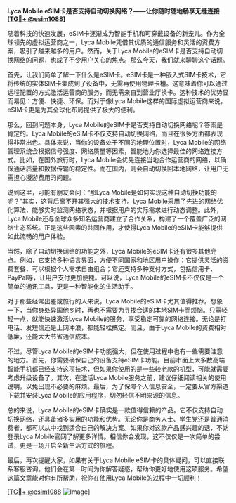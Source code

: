 **Lyca Mobile eSIM卡是否支持自动切换网络？——让你随时随地畅享无缝连接[[TG💪+ @esim1088](https://t.me/s/esim1088)]**

随着科技的快速发展，eSIM卡逐渐成为智能手机和可穿戴设备的新宠儿。作为全球领先的虚拟运营商之一，Lyca Mobile凭借其优质的通信服务和灵活的资费方案，吸引了越来越多的用户。然而，关于Lyca Mobile的eSIM卡是否支持自动切换网络的问题，也成了不少用户关心的焦点。那么今天，我们就来聊聊这个话题。

首先，让我们简单了解一下什么是eSIM卡。eSIM卡是一种嵌入式SIM卡技术，它将传统的实体SIM卡集成到了设备中，无需再使用物理卡槽。这意味着你可以通过远程配置的方式激活运营商的服务，而无需亲自到营业厅换卡。这种技术的优势显而易见：方便、快捷、环保。而对于像Lyca Mobile这样的国际虚拟运营商来说，eSIM卡更是为其全球化布局提供了极大的便利。

那么，回到问题本身，Lyca Mobile的eSIM卡是否支持自动切换网络呢？答案是肯定的。Lyca Mobile的eSIM卡不仅支持自动切换网络，而且在很多方面都表现得非常出色。具体来说，当你的设备处于不同的地理位置时，Lyca Mobile的网络管理系统会根据信号强度、网络质量等因素，智能地为你选择最佳的网络连接方式。比如，在国外旅行时，Lyca Mobile会优先连接当地合作运营商的网络，以确保通话质量和数据传输的稳定性。而在国内，则会自动切换回本地网络，让用户无需担心漫游费用的问题。

说到这里，可能有朋友会问：“那Lyca Mobile是如何实现这种自动切换功能的呢？”其实，这背后离不开其强大的技术支持。Lyca Mobile采用了先进的网络优化算法，能够实时监测网络状态，并根据用户的实际需求进行动态调整。此外，Lyca Mobile还与全球众多知名运营商建立了合作关系，构建了一个覆盖广泛的网络生态系统。正是这些因素的共同作用，才使得Lyca Mobile的eSIM卡能够提供如此流畅的用户体验。

当然，除了自动切换网络的功能之外，Lyca Mobile的eSIM卡还有很多其他亮点。例如，它支持多种语言界面，方便不同国家和地区用户操作；它提供灵活的资费套餐，可以根据个人需求自由组合；它还支持多种支付方式，包括信用卡、PayPal等，让用户支付更加便捷。可以说，Lyca Mobile的eSIM卡不仅仅是一个简单的通讯工具，更是一种智能化的生活助手。

对于那些经常出差或旅行的人来说，Lyca Mobile的eSIM卡尤其值得推荐。想象一下，当你身处异国他乡时，再也不需要为寻找合适的本地SIM卡而烦恼。只需轻轻一点，就能快速激活Lyca Mobile的服务，享受稳定可靠的网络连接。无论是打电话、发短信还是上网冲浪，都能轻松搞定。而且，由于Lyca Mobile的资费相对低廉，还能大大节省通信成本。

不过，尽管Lyca Mobile的eSIM卡功能强大，但在使用过程中也有一些需要注意的地方。首先，你需要确保自己的设备支持eSIM卡功能。目前市面上大多数高端智能手机都已经支持这项技术，但如果你使用的是一些较老款的机型，可能就需要考虑升级设备了。其次，在激活Lyca Mobile服务之前，建议仔细阅读相关的使用说明，以免出现不必要的麻烦。最后，为了保障个人信息安全，一定要从官方渠道下载并安装Lyca Mobile的应用程序，切勿轻信不明来源的信息。

总的来说，Lyca Mobile的eSIM卡确实是一款值得信赖的产品。它不仅支持自动切换网络，还具备诸多实用的功能和优势。无论你是商务人士、学生党还是普通消费者，都可以从中找到适合自己的解决方案。如果你对这款产品感兴趣的话，不妨登录Lyca Mobile官网了解更多详情。相信你会发现，这不仅仅是一次简单的尝试，更是一场开启全新生活方式的旅程。

最后，再次提醒大家，如果有关于Lyca Mobile eSIM卡的具体疑问，可以直接联系客服咨询。他们会在第一时间为你解答疑惑，帮助你更好地使用这项服务。希望这篇文章能对你有所帮助，祝你在使用Lyca Mobile的过程中一切顺利！

[[TG💪+ @esim1088](https://t.me/s/esim1088) ![Image](https://i.postimg.cc/4NQfJmqS/Snipaste-2025-05-13-00-14-12.png)]